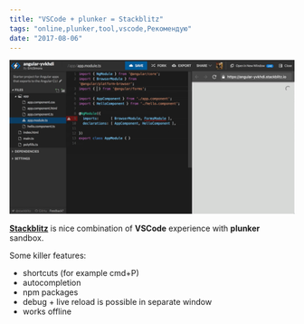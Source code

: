 ```yaml
---
title: "VSCode + plunker = Stackblitz"
tags: "online,plunker,tool,vscode,Рекомендую"
date: "2017-08-06"
---
```


![](images/1-bJZ1jxe67v9mAuNJOho_VQ.gif)

[**Stackblitz**](https://stackblitz.com) is nice combination of **VSCode** experience with **plunker** sandbox.

Some killer features:

- shortcuts (for example cmd+P)
- autocompletion
- npm packages
- debug + live reload is possible in separate window
- works offline
